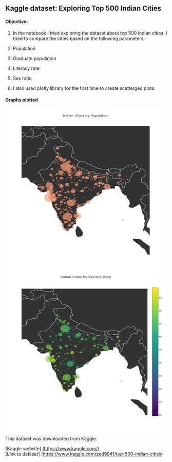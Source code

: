 ## Kaggle dataset: Exploring Top 500 Indian Cities

#### Objective:

1. In the notebook I tried exploring the dataset about top 500 Indian cities. I tried to compare the cities based on the following parameters:

  1. Population
  2. Graduate population
  3. Literacy rate
  4. Sex ratio

2. I also used plotly library for the first time to create scattergeo plots. 

#### Graphs plotted

<img src="https://github.com/LeenaShekhar/500_indian_cities/blob/master/graphs/population.png" alt="Population graph" width="500" height="500">
<img src="https://github.com/LeenaShekhar/500_indian_cities/blob/master/graphs/literacy_rate%26graduate_population.png" alt="Literacy graph" width="500" height="500">

This dataset was downloaded from Kaggle.

[Kaggle website] (https://www.kaggle.com/) <br />
[Link to dataset] (https://www.kaggle.com/zed9941/top-500-indian-cities)

